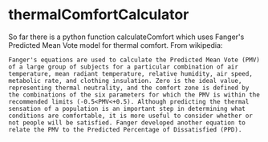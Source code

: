 # thermalComfortCalculator

So far there is a python function calculateComfort which uses Fanger's Predicted Mean Vote model for thermal comfort. 
From wikipedia:
```
Fanger's equations are used to calculate the Predicted Mean Vote (PMV) of a large group of subjects for a particular combination of air temperature, mean radiant temperature, relative humidity, air speed, metabolic rate, and clothing insulation. Zero is the ideal value, representing thermal neutrality, and the comfort zone is defined by the combinations of the six parameters for which the PMV is within the recommended limits (-0.5<PMV<+0.5). Although predicting the thermal sensation of a population is an important step in determining what conditions are comfortable, it is more useful to consider whether or not people will be satisfied. Fanger developed another equation to relate the PMV to the Predicted Percentage of Dissatisfied (PPD).
```
